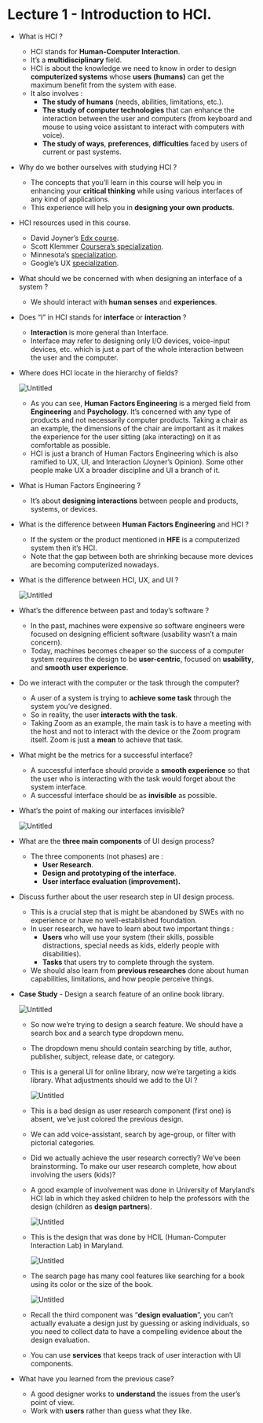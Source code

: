 # Lecture 1 - Introduction to HCI.

- What is HCI ?
    - HCI stands for **Human-Computer Interaction**.
    - It’s a **multidisciplinary** field.
    - HCI is about the knowledge we need to know in order to design **computerized systems** whose ********************users (humans)******************** can get the maximum benefit from the system with ease.
    - It also involves :
        - **The study of humans** (needs, abilities, limitations, etc.).
        - **The study of computer technologies** that can enhance the interaction between the user and computers (from keyboard and mouse to using voice assistant to interact with computers with voice).
        - **The study of ways**, **preferences**, **difficulties** faced by users of current or past systems.
- Why do we bother ourselves with studying HCI ?
    - The concepts that you’ll learn in this course will help you in enhancing your **critical thinking** while using various interfaces of any kind of applications.
    - This experience will help you in **designing your own products**.
- HCI resources used in this course.
    - David Joyner’s [Edx course](https://www.edx.org/professional-certificate/gtx-human-computer-interaction?index=undefined).
    - Scott Klemmer [Coursera’s specialization](https://www.coursera.org/specializations/interaction-design).
    - Minnesota’s [specialization](https://www.coursera.org/specializations/user-interface-design).
    - Google’s UX [specialization](https://www.coursera.org/professional-certificates/google-ux-design).
- What should we be concerned with when designing an interface of a system ?
    - We should interact with **human senses** and **experiences**.
- Does “I” in HCI stands for **interface** or **interaction** ?
    - **Interaction** is more general than Interface.
    - Interface may refer to designing only I/O devices, voice-input devices, etc. which is just a part of the whole interaction between the user and the computer.
- Where does HCI locate in the hierarchy of fields?
    
    ![Untitled](Lecture%201%20-%20Introduction%20to%20HCI%2019f50f28f269493a89ab517924a206d7/Untitled.png)
    
    - As you can see, **Human Factors Engineering** is a merged field from **Engineering** and **Psychology**. It’s concerned with any type of products and not necessarily computer products. Taking a chair as an example, the dimensions of the chair are important as it makes the experience for the user sitting (aka interacting) on it as comfortable as possible.
    - HCI is just a branch of Human Factors Engineering which is also ramified to UX, UI, and Interaction (Joyner’s Opinion). Some other people make UX a broader discipline and UI a branch of it.
- What is Human Factors Engineering ?
    - It’s about **designing interactions** between people and products, systems, or devices.
- What is the difference between **Human Factors Engineering** and HCI ?
    - If the system or the product mentioned in **HFE** is a computerized system then it’s HCI.
    - Note that the gap between both are shrinking because more devices are becoming computerized nowadays.
- What is the difference between HCI, UX, and UI ?
    
    ![Untitled](Lecture%201%20-%20Introduction%20to%20HCI%2019f50f28f269493a89ab517924a206d7/Untitled%201.png)
    
- What’s the difference between past and today’s software ?
    - In the past, machines were expensive so software engineers were focused on designing efficient software (usability wasn’t a main concern).
    - Today, machines becomes cheaper so the success of a computer system requires the design to be **user-centric**, focused on **usability**, and **smooth user experience**.
- Do we interact with the computer or the task through the computer?
    - A user of a system is trying to **achieve some task** through the system you’ve designed.
    - So in reality, the user **interacts with the task**.
    - Taking Zoom as an example, the main task is to have a meeting with the host and not to interact with the device or the Zoom program itself. Zoom is just a **mean** to achieve that task.
- What might be the metrics for a successful interface?
    - A successful interface should provide a **smooth experience** so that the user who is interacting with the task would forget about the system interface.
    - A successful interface should be as **invisible** as possible.
- What’s the point of making our interfaces invisible?
    
    ![Untitled](Lecture%201%20-%20Introduction%20to%20HCI%2019f50f28f269493a89ab517924a206d7/Untitled%202.png)
    
- What are the **three main components** of UI design process?
    - The three components (not phases) are :
        - **User Research**.
        - **Design and prototyping of the interface**.
        - **User interface evaluation (improvement).**
- Discuss further about the user research step in UI design process.
    - This is a crucial step that is might be abandoned by SWEs with no experience or have no well-established foundation.
    - In user research, we have to learn about two important things :
        - **********Users********** who will use your system (their skills, possible distractions, special needs as kids, elderly people with disabilities).
        - **Tasks** that users try to complete through the system.
    - We should also learn from **previous researches** done about human capabilities, limitations, and how people perceive things.
- **Case Study** - Design a search feature of an online book library.
    
    ![Untitled](Lecture%201%20-%20Introduction%20to%20HCI%2019f50f28f269493a89ab517924a206d7/Untitled%203.png)
    
    - So now we’re trying to design a search feature. We should have a search box and a search type dropdown menu.
    - The dropdown menu should contain searching by title, author, publisher, subject, release date, or category.
    - This is a general UI for online library, now we’re targeting a kids library. What adjustments should we add to the UI ?
        
        ![Untitled](Lecture%201%20-%20Introduction%20to%20HCI%2019f50f28f269493a89ab517924a206d7/Untitled%204.png)
        
    - This is a bad design as user research component (first one) is absent, we’ve just colored the previous design.
    - We can add voice-assistant, search by age-group, or filter with pictorial categories.
    - Did we actually achieve the user research correctly? We’ve been brainstorming. To make our user research complete, how about involving the users (kids)?
    - A good example of involvement was done in University of Maryland’s HCI lab in which they asked children to help the professors with the design (children as **design partners**).
        
        ![Untitled](Lecture%201%20-%20Introduction%20to%20HCI%2019f50f28f269493a89ab517924a206d7/Untitled%205.png)
        
    - This is the design that was done by HCIL (Human-Computer Interaction Lab) in Maryland.
        
        ![Untitled](Lecture%201%20-%20Introduction%20to%20HCI%2019f50f28f269493a89ab517924a206d7/Untitled%206.png)
        
    - The search page has many cool features like searching for a book using its color or the size of the book.
        
        ![Untitled](Lecture%201%20-%20Introduction%20to%20HCI%2019f50f28f269493a89ab517924a206d7/Untitled%207.png)
        
    - Recall the third component was “**design evaluation**”, you can’t actually evaluate a design just by guessing or asking individuals, so you need to collect data to have a compelling evidence about the design evaluation.
    - You can use **services** that keeps track of user interaction with UI components.
- What have you learned from the previous case?
    - A good designer works to **understand** the issues from the user’s point of view.
    - Work with **users** rather than guess what they like.